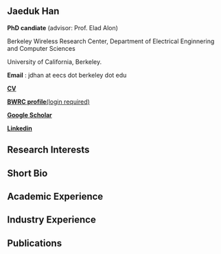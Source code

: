 ## Jaeduk Han

**PhD candiate** (advisor: Prof. Elad Alon)

Berkeley Wireless Research Center, Department of Electrical Enginnering and Computer Sciences

University of California, Berkeley.

**Email** : jdhan at eecs dot berkeley dot edu

**[CV](https://www.dropbox.com/s/0meaqdgvtbd79x7/CV_JDHAN.pdf?dl=0)**

[**BWRC profile**(login required)](https://bwrc.eecs.berkeley.edu/user/jaeduk-han)

**[Google Scholar](https://scholar.google.com/citations?user=l3DrF84AAAAJ&hl=en)**

**[Linkedin](https://www.linkedin.com/in/jaeduk-han-98b20930)**

## Research Interests


## Short Bio


## Academic Experience


## Industry Experience


## Publications

